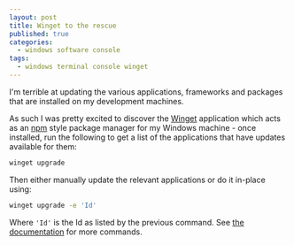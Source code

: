 ```yaml
---
layout: post
title: Winget to the rescue
published: true
categories:
  - windows software console
tags:
  - windows terminal console winget
---
```


I'm terrible at updating the various applications, frameworks and packages that are installed on my development machines.

<!--more-->

As such I was pretty excited to discover the [Winget](https://learn.microsoft.com/en-us/windows/package-manager/) application which acts as an [npm](https://www.npmjs.com/) style package manager for my Windows machine - once installed, run the following to get a list of the applications that have updates available for them:

```sh
winget upgrade
```

Then either manually update the relevant applications or do it in-place using:

```sh
winget upgrade -e 'Id'
```

Where `'Id'` is the Id as listed by the previous command. See [the documentation](https://learn.microsoft.com/en-us/windows/package-manager/winget/#commands) for more commands.
